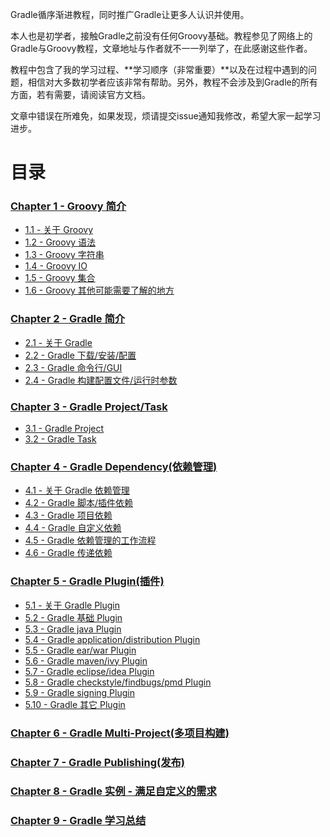 Gradle循序渐进教程，同时推广Gradle让更多人认识并使用。

本人也是初学者，接触Gradle之前没有任何Groovy基础。教程参见了网络上的Gradle与Groovy教程，文章地址与作者就不一一列举了，在此感谢这些作者。

教程中包含了我的学习过程、**学习顺序（非常重要）**以及在过程中遇到的问题，相信对大多数初学者应该非常有帮助。另外，教程不会涉及到Gradle的所有方面，若有需要，请阅读官方文档。

文章中错误在所难免，如果发现，烦请提交issue通知我修改，希望大家一起学习进步。

目录
===============

### [Chapter 1 - Groovy 简介](chapter1)

- [1.1 - 关于 Groovy](chapter1/1.1)
- [1.2 - Groovy 语法](chapter1/1.2)
- [1.3 - Groovy 字符串](chapter1/1.3)
- [1.4 - Groovy IO](chapter1/1.4)
- [1.5 - Groovy 集合](chapter1/1.5)
- [1.6 - Groovy 其他可能需要了解的地方](chapter1/1.6)

### [Chapter 2 - Gradle 简介](chapter2)

- [2.1 - 关于 Gradle](chapter2/2.1)
- [2.2 - Gradle 下载/安装/配置](chapter2/2.2)
- [2.3 - Gradle 命令行/GUI](chapter2/2.3)
- [2.4 - Gradle 构建配置文件/运行时参数](chapter2/2.4)

### [Chapter 3 - Gradle Project/Task](chapter3)

- [3.1 - Gradle Project](chapter3/3.1)
- [3.2 - Gradle Task](chapter3/3.2)

### [Chapter 4 - Gradle Dependency(依赖管理)](chapter4)

- [4.1 - 关于 Gradle 依赖管理](chapter4/4.1)
- [4.2 - Gradle 脚本/插件依赖](chapter4/4.2)
- [4.3 - Gradle 项目依赖](chapter4/4.3)
- [4.4 - Gradle 自定义依赖](chapter4/4.4)
- [4.5 - Gradle 依赖管理的工作流程](chapter4/4.5)
- [4.6 - Gradle 传递依赖](chapter4/4.6)

### [Chapter 5 - Gradle Plugin(插件)](chapter5)

- [5.1 - 关于 Gradle Plugin](chapter5/5.1)
- [5.2 - Gradle 基础 Plugin](chapter5/5.2)
- [5.3 - Gradle java Plugin](chapter5/5.3)
- [5.4 - Gradle application/distribution Plugin](chapter5/5.4)
- [5.5 - Gradle ear/war Plugin](chapter5/5.5)
- [5.6 - Gradle maven/ivy Plugin](chapter5/5.6)
- [5.7 - Gradle eclipse/idea Plugin](chapter5/5.7)
- [5.8 - Gradle checkstyle/findbugs/pmd Plugin](chapter5/5.8)
- [5.9 - Gradle signing Plugin](chapter5/5.9)
- [5.10 - Gradle 其它 Plugin](chapter5/5.10)

### [Chapter 6 - Gradle Multi-Project(多项目构建)](chapter6)

### [Chapter 7 - Gradle Publishing(发布)](chapter7)

### [Chapter 8 - Gradle 实例 - 满足自定义的需求](chapter8)

### [Chapter 9 - Gradle 学习总结](chapter9)
